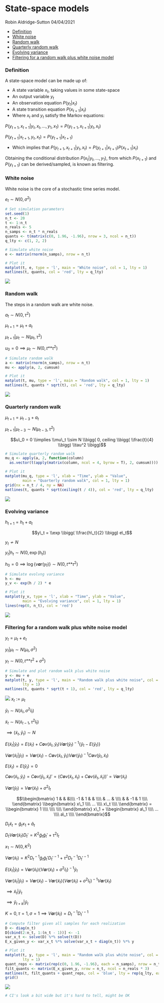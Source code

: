 State-space models
================
Robin Aldridge-Sutton
04/04/2021

-   [Definition](#definition)
-   [White noise](#white-noise)
-   [Random walk](#random-walk)
-   [Quarterly random walk](#quarterly-random-walk)
-   [Evolving variance](#evolving-variance)
-   [Filtering for a random walk plus white noise
    model](#filtering-for-a-random-walk-plus-white-noise-model)

### Definition

A state-space model can be made up of:

-   A state variable *x*<sub>*t*</sub>, taking values in some
    state-space
-   An output variable *y*<sub>*t*</sub>
-   An observation equation *P*(*y*<sub>*t*</sub>\|*x*<sub>*t*</sub>)
-   A state transition equation
    *P*(*x*<sub>*t* + 1</sub>\|*x*<sub>*t*</sub>)
-   Where *x*<sub>*t*</sub> and *y*<sub>*t*</sub> satisfy the Markov
    equations:

*P*(*y*<sub>*t* + 1</sub>, *x*<sub>*t* + 1</sub>\|*y*<sub>*t*</sub>, *x*<sub>*t*</sub>, ..., *y*<sub>1</sub>, *x*<sub>1</sub>) = *P*(*y*<sub>*t* + 1</sub>, *x*<sub>*t* + 1</sub>\|*y*<sub>*t*</sub>, *x*<sub>*t*</sub>)

*P*(*y*<sub>*t* + 1</sub>\|*x*<sub>*t* + 1</sub>, *y*<sub>*t*</sub>, *x*<sub>*t*</sub>) = *P*(*y*<sub>*t* + 1</sub>\|*x*<sub>*t* + 1</sub>)
- Which implies that
*P*(*y*<sub>*t* + 1</sub>, *x*<sub>*t* + 1</sub>\|*y*<sub>*t*</sub>, *x*<sub>*t*</sub>) = *P*(*y*<sub>*t* + 1</sub>\|*x*<sub>*t* + 1</sub>)*P*(*x*<sub>*t* + 1</sub>\|*x*<sub>*t*</sub>)

Obtaining the conditional distribution
*P*(*x*<sub>*t*</sub>\|*y*<sub>*t*</sub>, ..., *y*<sub>1</sub>), from
which *P*(*x*<sub>*t* + 1</sub>) and *P*(*y*<sub>*t* + 1</sub>) can be
derived/sampled, is known as filtering.

### White noise

White noise is the core of a stochastic time series model.

*e*<sub>*t*</sub> ∼ *N*(0, *σ*<sup>2</sup>)

``` r
# Set simulation parameters
set.seed(1)
n_t <- 20
t <- 1:n_t
n_reals <- 5
n_samps <- n_t * n_reals
quants <- t(matrix(c(0, 1.96, -1.96), nrow = 3, ncol = n_t))
q_lty <- c(1, 2, 2)

# Simulate white noise
e <- matrix(rnorm(n_samps), nrow = n_t)

# Plot it
matplot(t, e, type = 'l', main = "White noise", col = 1, lty = 1)
matlines(t, quants, col = 'red', lty = q_lty)
```

![](README_files/figure-gfm/unnamed-chunk-1-1.png)<!-- -->

### Random walk

The steps in a random walk are white noise.

*a*<sub>*t*</sub> ∼ *N*(0, *τ*<sup>2</sup>)

*μ*<sub>*t* + 1</sub> = *μ*<sub>*t*</sub> + *a*<sub>*t*</sub>

*μ*<sub>*t* + 1</sub>\|*μ*<sub>*t*</sub> ∼ *N*(*μ*<sub>*t*</sub>, *τ*<sup>2</sup>)

*u*<sub>0</sub> = 0 ⟹ *μ*<sub>*t*</sub> ∼ *N*(0, *t**τ*<sup>2</sup>)

``` r
# Simulate random walk 
a <- matrix(rnorm(n_samps), nrow = n_t)
mu <- apply(a, 2, cumsum)

# Plot it
matplot(t, mu, type = 'l', main = "Random walk", col = 1, lty = 1)
matlines(t, quants * sqrt(t), col = 'red', lty = q_lty)
```

![](README_files/figure-gfm/unnamed-chunk-2-1.png)<!-- -->

### Quarterly random walk

*μ*<sub>*t* + 1</sub> = *μ*<sub>*t* − 3</sub> + *a*<sub>*t*</sub>

*μ*<sub>*t* + 1</sub>\|*μ*<sub>*t* − 3</sub> ∼ *N*(*μ*<sub>*t* − 3</sub>, *τ*<sup>2</sup>)

$$u\_0 = 0 \\implies \\mu\_t \\sim N \\bigg( 0, ceiling \\bigg( \\frac{t}{4} \\bigg) \\tau^2 \\bigg)$$

``` r
# Simulate quarterly random walk 
mu_q <- apply(a, 2, function(column) 
  as.vector(t(apply(matrix(column, ncol = 4, byrow = T), 2, cumsum))))

# Plot it
matplot(mu_q, type = 'l', xlab = "Time", ylab = "Value",
        main = "Quarterly random walk", col = 1, lty = 1)
grid(nx = n_t / 4, ny = NA)
matlines(t, quants * sqrt(ceiling(t / 4)), col = 'red', lty = q_lty)
```

![](README_files/figure-gfm/unnamed-chunk-3-1.png)<!-- -->

### Evolving variance

*h*<sub>*t* + 1</sub> = *h*<sub>*t*</sub> + *a*<sub>*t*</sub>

$$y\_t = \\exp \\bigg( \\frac{h\_t}{2} \\bigg) e\_t$$

*y*<sub>*t*</sub> ≁ *N*

*y*<sub>*t*</sub>\|*h*<sub>*t*</sub> ∼ *N*(0, exp (*h*<sub>*t*</sub>))

*h*<sub>0</sub> = 0 ⟹ log {*v**a**r*(*y*<sub>*t*</sub>)} ∼ *N*(0, *t**τ*<sup>2</sup>)

``` r
# Simulate evolvng variance
h <- mu
y_v <- exp(h / 2) * e

# Plot it
matplot(y_v, type = 'l', xlab = "Time", ylab = "Value",
        main = "Evolving variance", col = 1, lty = 1)
lines(rep(0, n_t), col = 'red')
```

![](README_files/figure-gfm/unnamed-chunk-4-1.png)<!-- -->

### Filtering for a random walk plus white noise model

*y*<sub>*t*</sub> = *μ*<sub>*t*</sub> + *e*<sub>*t*</sub>

*y*<sub>*t*</sub>\|*μ*<sub>*t*</sub> ∼ *N*(*μ*<sub>*t*</sub>, *σ*<sup>2</sup>)

*y*<sub>*t*</sub> ∼ *N*(0, *t**τ*<sup>2</sup> + *σ*<sup>2</sup>)

``` r
# Simulate and plot random walk plus white noise
y <- mu + e
matplot(t, y, type = 'l', main = "Random walk plus white noise", col = 1, 
        lty = 1)
matlines(t, quants * sqrt(t + 1), col = 'red', lty = q_lty)
```

![](README_files/figure-gfm/unnamed-chunk-5-1.png)<!-- -->
*x*<sub>*t*</sub> := *μ*<sub>*t*</sub>

*ỹ*<sub>*t*</sub> ∼ *N*(*x̃*<sub>*t*</sub>, *σ*<sup>2</sup>*I*<sub>*t*</sub>)

*x̃*<sub>*t*</sub> ∼ *N*(*x̃*<sub>*t* − 1</sub>, *τ*<sup>2</sup>*I*<sub>*t*</sub>)

 ⟹ (*x̃*<sub>*t*</sub>, *ỹ*<sub>*t*</sub>) ∼ *N*

*E*(*x̃*<sub>*t*</sub>\|*ỹ*<sub>*t*</sub>) = *E*(*x̃*<sub>*t*</sub>) + *C**o**v*(*x̃*<sub>*t*</sub>, *ỹ*<sub>*t*</sub>)*V**a**r*(*ỹ*<sub>*t*</sub>)<sup> − 1</sup>{*ỹ*<sub>*t*</sub> − *E*(*ỹ*<sub>*t*</sub>)}

*V**a**r*(*x̃*<sub>*t*</sub>\|*ỹ*<sub>*t*</sub>) = *V**a**r*(*x̃*<sub>*t*</sub>) − *C**o**v*(*x̃*<sub>*t*</sub>, *ỹ*<sub>*t*</sub>)*V**a**r*(*ỹ*<sub>*t*</sub>)<sup> − 1</sup>*C**o**v*(*ỹ*<sub>*t*</sub>, *x̃*<sub>*t*</sub>)

*E*(*x̃*<sub>*t*</sub>) = *E*(*ỹ*<sub>*t*</sub>) = 0

*C**o**v*(*x̃*<sub>*t*</sub>, *ỹ*<sub>*t*</sub>) = *C**o**v*(*ỹ*<sub>*t*</sub>, *x̃*<sub>*t*</sub>)′ = (*C**o**v*(*x̃*<sub>*t*</sub>, *x̃*<sub>*t*</sub>) + *C**o**v*(*ẽ*<sub>*t*</sub>, *x̃*<sub>*t*</sub>))′ = *V**a**r*(*x̃*<sub>*t*</sub>)

*V**a**r*(*ỹ*<sub>*t*</sub>) = *V**a**r*(*x̃*<sub>*t*</sub>) + *σ*<sup>2</sup>*I*<sub>*t*</sub>

$$\\begin{bmatrix} 
1  & &  &\\\\ 
-1 & 1 & & \\\\ 
& ... & \\\\ 
 & & -1 & 1 \\\\ 
\\end{bmatrix}
\\begin{bmatrix} 
x\_1 \\\\ 
... \\\\ 
x\_t \\\\ 
\\end{bmatrix} = 
\\begin{bmatrix} 
1 \\\\ 
 \\\\ 
 \\\\ 
\\end{bmatrix} x\_1 + 
\\begin{bmatrix} 
a\_1 \\\\ 
... \\\\ 
a\_t \\\\ 
\\end{bmatrix}$$

*D*<sub>*t*</sub>*x̃*<sub>*t*</sub> = *g̃*<sub>*t*</sub>*x*<sub>1</sub> + *ã*<sub>*t*</sub>

*D*<sub>*t*</sub>*V**a**r*(*x̃*<sub>*t*</sub>)*D*<sub>*t*</sub>′ = *K*<sup>2</sup>*g̃*<sub>*t*</sub>*g̃*<sub>*t*</sub>′ + *τ*<sup>2</sup>*I*<sub>*t*</sub>

*x*<sub>1</sub> ∼ *N*(0, *K*<sup>2</sup>)

*V**a**r*(*x̃*<sub>*t*</sub>) = *K*<sup>2</sup>*D*<sub>*t*</sub><sup> − 1</sup>*g̃*<sub>*t*</sub>*g̃*<sub>*t*</sub>′*D*<sub>*t*</sub>′<sup> − 1</sup> + *τ*<sup>2</sup>*D*<sub>*t*</sub><sup> − 1</sup>*D*<sub>*t*</sub>′<sup> − 1</sup>

*E*(*x̃*<sub>*t*</sub>\|*ỹ*<sub>*t*</sub>) = *V**a**r*(*x̃*<sub>*t*</sub>){*V**a**r*(*x̃*<sub>*t*</sub>) + *σ*<sup>2</sup>*I*<sub>*t*</sub>}<sup> − 1</sup>*ỹ*<sub>*t*</sub>

*V**a**r*(*x̃*<sub>*t*</sub>\|*ỹ*<sub>*t*</sub>) = *V**a**r*(*x̃*<sub>*t*</sub>) − *V**a**r*(*x̃*<sub>*t*</sub>){*V**a**r*(*x̃*<sub>*t*</sub>) + *σ*<sup>2</sup>*I*<sub>*t*</sub>}<sup> − 1</sup>*V**a**r*(*x̃*<sub>*t*</sub>)

 ⟹ *x̃*<sub>*t*</sub>\|*ỹ*<sub>*t*</sub>

 ⟹ *ỹ*<sub>*t* + *k*</sub>\|*ỹ*<sub>*t*</sub>

*K* = 0, *τ* = 1, *σ* = 1 ⟹ *V**a**r*(*x̃*<sub>*t*</sub>) = *D*<sub>*t*</sub><sup> − 1</sup>*D*<sub>*t*</sub>′<sup> − 1</sup>

``` r
# Compute filter given all samples for each realization
D <- diag(n_t)
D[cbind(2:n_t, 1:(n_t - 1))] <- -1
var_x_t <- solve(D) %*% solve(t(D))
E_x_given_y <- var_x_t %*% solve(var_x_t + diag(n_t)) %*% y

# Plot it
matplot(t, y, type = 'l', main = "Random walk plus white noise", col = 1, 
        lty = 1)
quant_reps <- matrix(rep(c(0, 1.96, -1.96), each = n_samps), nrow = n_t)
filt_quants <- matrix(E_x_given_y, nrow = n_t, ncol = n_reals * 3)
matlines(t, filt_quants + quant_reps, col = 'blue', lty = rep(q_lty, each = n_reals))
grid()
```

![](README_files/figure-gfm/unnamed-chunk-6-1.png)<!-- -->

``` r
# CI's look a bit wide but it's hard to tell, might be OK
```

